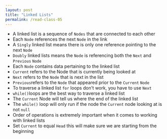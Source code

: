 ```yaml
---
layout: post
title: "Linked Lists"
permalink: /read-class-05
---
```


* A linked list is a sequence of `Nodes` that are connected to each other
* Each `Node` references the next  `Node` in the link
* A `Singly` linked list means there is only one reference pointing to the next `Node`
* `Doubly` linked lists means the `Node` is referencing both the `Next` and `Previous` `Node`
* Each `Node` contains data pertaining to the linked list
* `Current` refers to the Node that is currently being looked at
* `Next` refers to the `Node` that is next in the list
* `Previous`refers to the `Node` that appeared prior to the `Current` `Node`
* To traverse a linked list `for` loops don't work, you have to use `Next`
* `while()`loops are the best way to traverse a linked list
* The `Current` Node will tell us where the end of the linked list
* The `while()` loop will only run if the node the `Current` node looking at is not `null`
* Order of operations is extremely important when it comes to working with linked lists
* Set `Current` to equal `Head` this will make sure we are starting from the beginning
 
 

